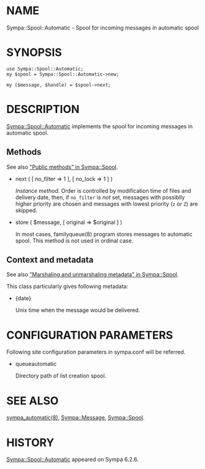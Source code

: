 # NAME

Sympa::Spool::Automatic - Spool for incoming messages in automatic spool

# SYNOPSIS

    use Sympa::Spool::Automatic;
    my $spool = Sympa::Spool::Automatic->new;

    my ($message, $handle) = $spool->next;

# DESCRIPTION

[Sympa::Spool::Automatic](./Sympa-Spool-Automatic.3.md) implements the spool for incoming messages in
automatic spool.

## Methods

See also ["Public methods" in Sympa::Spool](./Sympa-Spool.3.md#public-methods).

- next ( \[ no\_filter => 1 \], \[ no\_lock => 1 \] )

    _Instance method_.
    Order is controlled by modification time of files and delivery date, then,
    if `no_filter` is _not_ set,
    messages with possiblly higher priority are chosen and
    messages with lowest priority (`z` or `Z`) are skipped.

- store ( $message, \[ original => $original \] )

    In most cases, familyqueue(8) program stores messages to automatic spool.
    This method is not used in ordinal case.

## Context and metadata

See also ["Marshaling and unmarshaling metadata" in Sympa::Spool](./Sympa-Spool.3.md#marshaling-and-unmarshaling-metadata).

This class particularly gives following metadata:

- {date}

    Unix time when the message would be delivered.

# CONFIGURATION PARAMETERS

Following site configuration parameters in sympa.conf will be referred.

- queueautomatic

    Directory path of list creation spool.

# SEE ALSO

[sympa\_automatic(8)](./sympa_automatic.8.md), [Sympa::Message](./Sympa-Message.3.md), [Sympa::Spool](./Sympa-Spool.3.md).

# HISTORY

[Sympa::Spool::Automatic](./Sympa-Spool-Automatic.3.md) appeared on Sympa 6.2.6.
